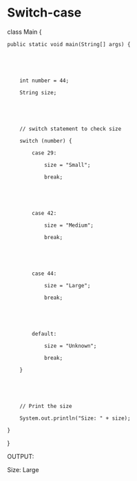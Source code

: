 # Switch-case
class Main {

    public static void main(String[] args) {





        int number = 44;

        String size;





        // switch statement to check size

        switch (number) {

            case 29:

                size = "Small";

                break;





            case 42:

                size = "Medium";

                break;





            case 44:

                size = "Large";

                break;





            default:

                size = "Unknown";

                break;

        }





        // Print the size

        System.out.println("Size: " + size);

    }

}





OUTPUT:

Size: Large



